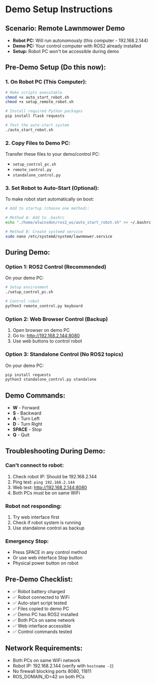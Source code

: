 # Demo Setup Instructions

## Scenario: Remote Lawnmower Demo
- **Robot PC:** Will run autonomously (this computer - 192.168.2.144)
- **Demo PC:** Your control computer with ROS2 already installed
- **Setup:** Robot PC won't be accessible during demo

## Pre-Demo Setup (Do this now):

### 1. On Robot PC (This Computer):
```bash
# Make scripts executable
chmod +x auto_start_robot.sh
chmod +x setup_remote_robot.sh

# Install required Python packages
pip install flask requests

# Test the auto-start system
./auto_start_robot.sh
```

### 2. Copy Files to Demo PC:
Transfer these files to your demo/control PC:
- `setup_control_pc.sh`
- `remote_control.py`
- `standalone_control.py`

### 3. Set Robot to Auto-Start (Optional):
To make robot start automatically on boot:
```bash
# Add to startup (choose one method):

# Method A: Add to .bashrc
echo "./home/alwinsdon/ros2_ws/auto_start_robot.sh" >> ~/.bashrc

# Method B: Create systemd service
sudo nano /etc/systemd/system/lawnmower.service
```

## During Demo:

### Option 1: ROS2 Control (Recommended)
On your demo PC:
```bash
# Setup environment
./setup_control_pc.sh

# Control robot
python3 remote_control.py keyboard
```

### Option 2: Web Browser Control (Backup)
1. Open browser on demo PC
2. Go to: http://192.168.2.144:8080
3. Use web buttons to control robot

### Option 3: Standalone Control (No ROS2 topics)
On your demo PC:
```bash
pip install requests
python3 standalone_control.py standalone
```

## Demo Commands:
- **W** - Forward
- **S** - Backward  
- **A** - Turn Left
- **D** - Turn Right
- **SPACE** - Stop
- **Q** - Quit

## Troubleshooting During Demo:

### Can't connect to robot:
1. Check robot IP: Should be 192.168.2.144
2. Ping test: `ping 192.168.2.144`
3. Web test: http://192.168.2.144:8080
4. Both PCs must be on same WiFi

### Robot not responding:
1. Try web interface first
2. Check if robot system is running
3. Use standalone control as backup

### Emergency Stop:
- Press SPACE in any control method
- Or use web interface Stop button
- Physical power button on robot

## Pre-Demo Checklist:
- ✅ Robot battery charged
- ✅ Robot connected to WiFi
- ✅ Auto-start script tested
- ✅ Files copied to demo PC
- ✅ Demo PC has ROS2 installed
- ✅ Both PCs on same network
- ✅ Web interface accessible
- ✅ Control commands tested

## Network Requirements:
- Both PCs on same WiFi network
- Robot IP: 192.168.2.144 (verify with `hostname -I`)
- No firewall blocking ports 8080, 11811
- ROS_DOMAIN_ID=42 on both PCs
